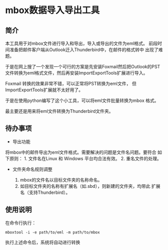 
mbox数据导入导出工具
====

简介
-------

本工具用于对mbox文件进行导入和导出，导入或导出的文件为eml格式。
前段时间准备把邮件客户端从Outlook迁入Thunderbird中，在邮件的格式转中
出现了难题。

于是在网上搜了一个发现一个可行的方案是先安装Foxmail然后把Outlook的PST
文件转换为eml格式文件，然后再安装ImportExportTools扩展进行导入。

Foxmail 转换的效果非常不错，可以正常将PST转换为eml文件，
但ImportExportTools扩展就不太好用了。

于是在使用python编写了这个小工具，可以将eml文件批量转换为mbox 格式。

最主要还是用来将eml文件转换为Thunderbird文件夹。

待办事项
-----
* 导出功能

将mbox中的邮件导出为eml文件格式。需要解决的问题是文件名问题。要符合
如下原则：
	1. 文件名在Linux 和 Windows 平台均合法有效。
	2. 重名文件的处理。

* 文件夹命名规则调整

	1. mbox的文件名以目标文件夹的名称命名。
	2. 如目标文件夹的名称有扩展名（如.sbd），则新建的文件夹，均带此
	扩展名（支持Thunderbird）。


使用说明
-----

在命令行执行：

	mboxtool -i -e path/to/eml -m path/to/mbox

执行上述命令后，系统将自动进行转换
